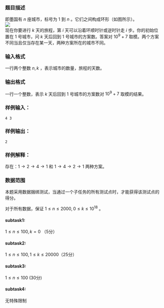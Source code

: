 ### 题目描述

即墨国有 $n$ 座城市，标号为 $1$ 到 $n$ 。它们之间构成环形（如图所示）。  
![](https://cdn.luogu.com.cn/upload/image_hosting/c64wk88e.png)  
现在你要进行 $k$ 天的旅程，第 $i$ 天可以沿着环顺时针或逆时针走 $i$ 步。你的初始位置在 $1$ 号城市，问 $k$ 天后回到 $1$ 号城市的方案数。答案对 $10^9+7$ 取模。两个方案不同当且仅当存在某一天，两种方案所在的城市不同。

### 输入格式

一行两个整数 $n,k$ ，表示城市的数量，旅程的天数。

### 输出格式

一行一个整数，表示 $k$ 天后回到 $1$ 号城市的方案数对 $10^9+7$ 取模的结果。

### 样例输入：

```
4 3
```

### 样例输出：

```
2
```

### 样例解释：

存在：$1\rightarrow 2 \rightarrow 4 \rightarrow 1$ 和 $1\rightarrow 4 \rightarrow 2 \rightarrow 1$ 两种方案。

### 数据范围

本题采用数据捆绑测试，当通过一个子任务的所有测试点时，才能获得该测试点的得分。

对于所有数据，保证 $1\leq n\leq 2000,0\leq k\leq 10^{18}$ 。

#### subtask1:

$1\leq n\leq 100,k=0$ （5分）

#### subtask2:

 $1\leq n\leq 100,1\leq k\leq 20000$（25分）

#### subtask3: 

$1\leq n\leq 100$ (30分)

#### subtask4:

无特殊限制